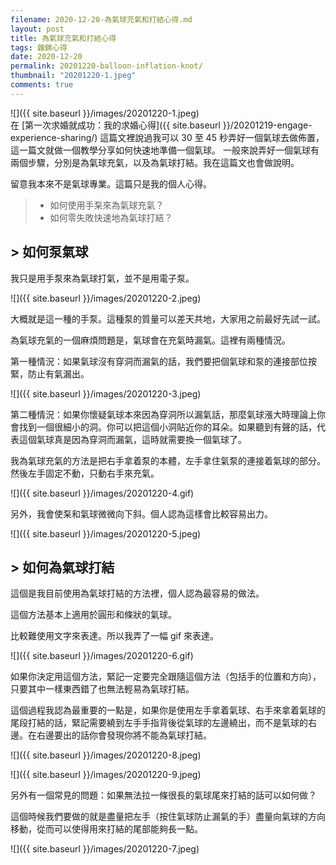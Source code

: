 ```yaml
---
filename: 2020-12-20-為氣球充氣和打結心得.md
layout: post
title: 為氣球充氣和打結心得
tags: 雜錦心得
date: 2020-12-20
permalink: 20201220-balloon-inflation-knot/
thumbnail: "20201220-1.jpeg"
comments: true
---
```


![]({{ site.baseurl }}/images/20201220-1.jpeg)  
在 [第一次求婚就成功：我的求婚心得]({{ site.baseurl }}/20201219-engage-experience-sharing/) 這篇文裡說過我可以 30 至 45 秒弄好一個氣球去做佈置，這一篇文就做一個教學分享如何快速地準備一個氣球。
一般來說弄好一個氣球有兩個步驟，分別是為氣球充氣，以及為氣球打結。我在這篇文也會做說明。

留意我本來不是氣球專業。這篇只是我的個人心得。

> * 如何使用手䂞來為氣球充氣？
> * 如何零失敗快速地為氣球打結？

## > 如何泵氣球

我只是用手泵來為氣球打氣，並不是用電子泵。

![]({{ site.baseurl }}/images/20201220-2.jpeg)

大概就是這一種的手泵。這種泵的質量可以差天共地，大家用之前最好先試一試。

為氣球充氣的一個麻煩問題是，氣球會在充氣時漏氣。這裡有兩種情況。

第一種情況：如果氣球沒有穿洞而漏氣的話，我們要把個氣球和泵的連接部位按緊，防止有氣漏出。

![]({{ site.baseurl }}/images/20201220-3.jpeg)

第二種情況：如果你懷疑氣球本來因為穿洞所以漏氣話，那麼氣球漲大時理論上你會找到一個很細小的洞。你可以把這個小洞貼近你的耳朵。如果聽到有聲的話，代表這個氣球真是因為穿洞而漏氣，這時就需要換一個氣球了。

我為氣球充氣的方法是把右手拿着泵的本體，左手拿住氣泵的連接着氣球的部分。然後左手固定不動，只動右手來充氣。

![]({{ site.baseurl }}/images/20201220-4.gif)

另外，我會使䂞和氣球微微向下斜。個人認為這樣會比較容易出力。

![]({{ site.baseurl }}/images/20201220-5.jpeg)

## > 如何為氣球打結

這個是我目前使用為氣球打結的方法裡，個人認為最容易的做法。

這個方法基本上適用於圓形和條狀的氣球。

比較難使用文字來表達。所以我弄了一幅 gif 來表達。

![]({{ site.baseurl }}/images/20201220-6.gif)

如果你決定用這個方法，緊記一定要完全跟隨這個方法（包括手的位置和方向），只要其中一樣東西錯了也無法輕易為氣球打結。

這個過程我認為最重要的一點是，如果你是使用左手拿着氣球、右手來拿着氣球的尾段打結的話，緊記需要繞到左手手指背後從氣球的左邊繞出，而不是氣球的右邊。在右邊要出的話你會發現你將不能為氣球打結。

![]({{ site.baseurl }}/images/20201220-8.jpeg)

![]({{ site.baseurl }}/images/20201220-9.jpeg)

另外有一個常見的問題：如果無法拉一條很長的氣球尾來打結的話可以如何做？

這個時候我們要做的就是盡量把左手（按住氣球防止漏氣的手）盡量向氣球的方向移動，從而可以使得用來打結的尾部能夠長一點。

![]({{ site.baseurl }}/images/20201220-7.jpeg)



